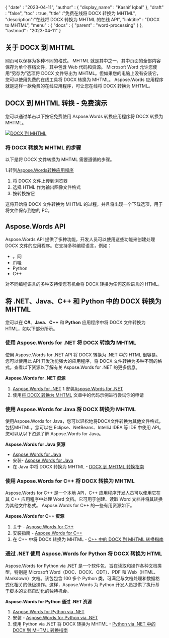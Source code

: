 {
  "date" : "2023-04-11",
  "author" : {
    "display_name" : "Kashif Iqbal"
},
  "draft" : "false",
  "toc" : true,
  "title" :"免费在线将 DOCX 转换为 MHTML",
  "description":"在线将 DOCX 转换为 MHTML 的在线 API",
  "linktitle" : "DOCX to MHTML",
  "menu" : {
    "docs" : {
      "parent" : "word-processing"
}
},
  "lastmod" : "2023-04-11"
}

## 关于 DOCX 到 MHTML

网页可以保存为多种不同的格式。 MHTML 就是其中之一，其中页面的全部内容保存为单个存档文件，其中包含 Web 代码和资源。 Microsoft Word 允许您使用“另存为”选项将 DOCX 文件导出为 MHTML。但如果您的电脑上没有安装它，您可以使用免费的在线工具将 DOCX 转换为 MHTML。 Aspose.Words 应用程序就是这样一款免费的在线应用程序，可让您在线将 DOCX 转换为 MHTML。

## DOCX 到 MHTML 转换 - 免费演示

您可以通过单击以下按钮免费使用 Aspose.Words 转换应用程序将 DOCX 转换为 MHTML。

[![DOCX 到 MHTML](../docx-to-mhtml.png?width=120px&height=60px)](https://products.aspose.app/words/conversion/docx-to-mhtml)

### 将 DOCX 转换为 MHTML 的步骤
以下是将 DOCX 文件转换为 MHTML 需要遵循的步骤。

1.转到[Aspose.Words转换应用程序](https://products.aspose.app/words/conversion/docx-to-mhtml)
1. 将 DOCX 文件上传到浏览器
1. 选择 HTML 作为输出图像文件格式
1. 按转换按钮

这将开始将 DOCX 文件转换为 MHTML 的过程，并且将出现一个下载选项，用于将文件保存到您的 PC。

## Aspose.Words API

Aspose.Words API 提供了多种功能，开发人员可以使用这些功能来创建处理 DOCX 文件的应用程序。它支持多种编程语言，例如：

* 。网
* 爪哇
* Python
* C++

对不同编程语言的多种支持使您有机会将 DOCX 转换为任何这些语言的 HTML。

## 将 .NET、Java、C++ 和 Python 中的 DOCX 转换为 MHTML

您可以在 **C#**、**Java**、**C++** 和 **Python** 应用程序中将 DOCX 文件转换为 HTML，如以下部分所示。

### 使用 Aspose.Words for .NET 将 DOCX 转换为 MHTML

使用 Aspose.Words for .NET API 将 DOCX 转换为 .NET 中的 HTML 很容易。您可以使用此 API 开发功能强大的应用程序，将 DOCX 文件转换为多种不同的格式。查看以下资源以了解有关 Aspose.Words for .NET 的更多信息。

**Aspose.Words for .NET 资源**

1. [Aspose.Words for .NET](https://products.aspose.com/words/net/)
1.安装[Aspose.Words for .NET](https://docs.aspose.com/words/net/installation/)
1. 使用[将 DOCX 转换为 MHTML](https://docs.aspose.com/words/net/convert-a-document-to-html-mhtml-or-epub/) 文章中的代码示例进行尝试你的申请

### 使用 Aspose.Words for Java 将 DOCX 转换为 MHTML

使用Aspose.Words for Java，您可以轻松地将DOCX文件转换为其他文件格式，包括MHTML。您可以在 Eclipse、NetBeans、IntelliJ IDEA 等 IDE 中使用 API。您可以从以下资源了解 Aspose.Words for Java。

**Aspose.Words for Java 资源**

* [Aspose.Words for Java](https://products.aspose.com/words/java/)
* 安装- [Aspose.Words for Java](https://docs.aspose.com/words/java/installation/)
* 在 Java 中将 DOCX 转换为 MHTML - [DOCX 到 MHTML 转换指南](https://docs.aspose.com/words/java/convert-a-document-to-html-mhtml-or-epub/)

### 使用 Aspose.Words for C++ 将 DOCX 转换为 MHTML

Aspose.Words for C++ 是一个本地 API，C++ 应用程序开发人员可以使用它在其 C++ 应用程序中处理 Word 文档。它可用于创建、读取 Word 文档并将其转换为其他文件格式。 Aspose.Words for C++ 的一些有用资源如下。

**Aspose.Words for C++ 资源**

1. 关于 - [Aspose.Words for C++](https://products.aspose.com/words/cpp/)
1. 安装指南 - [Aspose.Words for C++](https://docs.aspose.com/words/cpp/installation/)
1. 在 C++ 中将 DOCX 转换为 MHTML - [C++ 中的 DOCX 到 MHTML 转换指南](https://docs.aspose.com/words/cpp/convert-a-document-to-html-mhtml-or-epub/)

### 通过 .NET 使用 Aspose.Words for Python 将 DOCX 转换为 HTML

Aspose.Words for Python via .NET 是一个软件包，旨在读取和操作各种文档类型，特别是 Microsoft Word（DOC、DOCX、ODT）、PDF 和 Web（HTML、Markdown）文档。该包包含 100 多个 Python 类，可满足与文档处理和数据格式化相关的低级操作。这样，Aspose.Words 为 Python 开发人员提供了执行基于脚本的文档自动化的独特机会。

**Aspose.Words for Python 通过 .NET 资源**

1. [Aspose.Words for Python via .NET](https://products.aspose.com/words/python-net/)
1. 安装 - [Aspose.Words for Python via .NET](https://releases.aspose.com/words/python/)
1. 使用 Python via .NET 将 DOCX 转换为 MHTML - [Python via .NET 中的 DOCX 到 MHTML 转换指南](https://docs.aspose.com/words/python-net/convert-a-document-to-html-mhtml-or-epub/)

